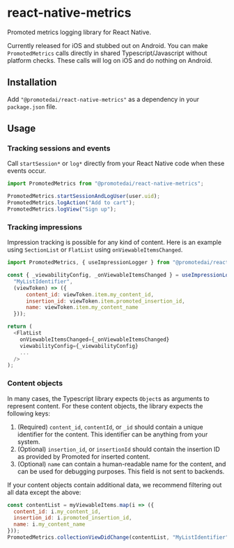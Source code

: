 # react-native-metrics

Promoted metrics logging library for React Native.

Currently released for iOS and stubbed out on Android. You can make `PromotedMetrics` calls directly in shared Typescript/Javascript without platform checks. These calls will log on iOS and do nothing on Android.

## Installation

Add `"@promotedai/react-native-metrics"` as a dependency in your `package.json` file.

## Usage

### Tracking sessions and events

Call `startSession*` or `log*` directly from your React Native code when these events occur.

~~~js
import PromotedMetrics from "@promotedai/react-native-metrics";

PromotedMetrics.startSessionAndLogUser(user.uid);
PromotedMetrics.logAction("Add to cart");
PromotedMetrics.logView("Sign up");
~~~

### Tracking impressions

Impression tracking is possible for any kind of content. Here is an example using `SectionList` or `FlatList` using `onViewableItemsChanged`.

~~~js
import PromotedMetrics, { useImpressionLogger } from "@promotedai/react-native-metrics";

const { _viewabilityConfig, _onViewableItemsChanged } = useImpressionLogger(
  "MyListIdentifier",
  (viewToken) => ({ 
      content_id: viewToken.item.my_content_id,
      insertion_id: viewToken.item.promoted_insertion_id,
      name: viewToken.item.my_content_name
  }));

return (
  <FlatList
    onViewableItemsChanged={_onViewableItemsChanged}
    viewabilityConfig={_viewabilityConfig}
    ...
  />
);
~~~

### Content objects

In many cases, the Typescript library expects `Object`s as arguments to represent content. For these content objects, the library expects the following keys:
1. (Required) `content_id`, `contentId`, or `_id` should contain a unique identifier for the content. This identifier can be anything from your system.
2. (Optional) `insertion_id`, or `insertionId` should contain the insertion ID as provided by Promoted for inserted content.
3. (Optional) `name` can contain a human-readable name for the content, and can be used for debugging purposes. This field is not sent to backends.

If your content objects contain additional data, we recommend filtering out all data except the above:

~~~js
const contentList = myViewableItems.map(i => ({ 
  content_id: i.my_content_id,
  insertion_id: i.promoted_insertion_id,
  name: i.my_content_name
}));
PromotedMetrics.collectionViewDidChange(contentList, "MyListIdentifier");
~~~
